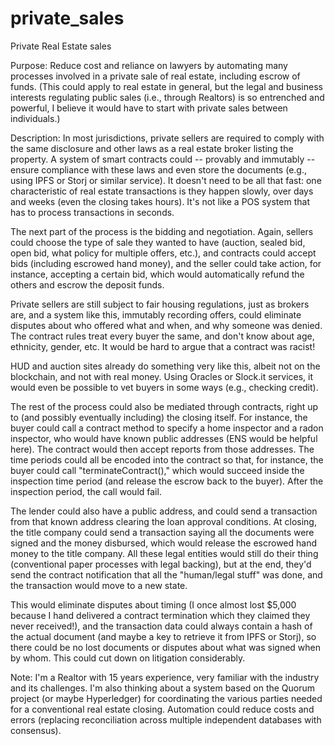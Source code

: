 # private_sales
Private Real Estate sales

Purpose: Reduce cost and reliance on lawyers by automating many processes involved in a private sale of real estate, including escrow of funds. (This could apply to real estate in general, but the legal and business interests regulating public sales (i.e., through Realtors) is so entrenched and powerful, I believe it would have to start with private sales between individuals.)

Description: In most jurisdictions, private sellers are required to comply with the same disclosure and other laws as a real estate broker listing the property. A system of smart contracts could -- provably and immutably -- ensure compliance with these laws and even store the documents (e.g., using IPFS or Storj or similar service). It doesn't need to be all that fast: one characteristic of real estate transactions is they happen slowly, over days and weeks (even the closing takes hours). It's not like a POS system that has to process transactions in seconds.

The next part of the process is the bidding and negotiation. Again, sellers could choose the type of sale they wanted to have (auction, sealed bid, open bid, what policy for multiple offers, etc.), and contracts could accept bids (including escrowed hand money), and the seller could take action, for instance, accepting a certain bid, which would automatically refund the others and escrow the deposit funds.

Private sellers are still subject to fair housing regulations, just as brokers are, and a system like this, immutably recording offers, could eliminate disputes about who offered what and when, and why someone was denied. The contract rules treat every buyer the same, and don't know about age, ethnicity, gender, etc. It would be hard to argue that a contract was racist!

HUD and auction sites already do something very like this, albeit not on the blockchain, and not with real money. Using Oracles or Slock.it services, it would even be possible to vet buyers in some ways (e.g., checking credit).

The rest of the process could also be mediated through contracts, right up to (and possibly eventually including) the closing itself. For instance, the buyer could call a contract method to specify a home inspector and a radon inspector, who would have known public addresses (ENS would be helpful here). The contract would then accept reports from those addresses. The time periods could all be encoded into the contract so that, for instance, the buyer could call "terminateContract()," which would succeed inside the inspection time period (and release the escrow back to the buyer). After the inspection period, the call would fail.

The lender could also have a public address, and could send a transaction from that known address clearing the loan approval conditions. At closing, the title company could send a transaction saying all the documents were signed and the money disbursed, which would release the escrowed hand money to the title company. All these legal entities would still do their thing (conventional paper processes with legal backing), but at the end, they'd send the contract notification that all the "human/legal stuff" was done, and the transaction would move to a new state.

This would eliminate disputes about timing (I once almost lost $5,000 because I hand delivered a contract termination which they claimed they never received!), and the transaction data could always contain a hash of the actual document (and maybe a key to retrieve it from IPFS or Storj), so there could be no lost documents or disputes about what was signed when by whom. This could cut down on litigation considerably.

Note: I'm a Realtor with 15 years experience, very familiar with the industry and its challenges. I'm also thinking about a system based on the Quorum project (or maybe Hyperledger) for coordinating the various parties needed for a conventional real estate closing. Automation could reduce costs and errors (replacing reconciliation across multiple independent databases with consensus).
